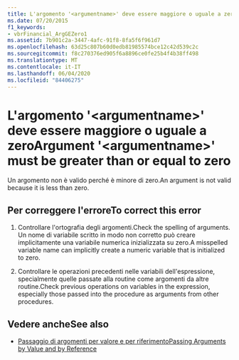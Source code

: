 ```yaml
---
title: L'argomento '<argumentname>' deve essere maggiore o uguale a zero
ms.date: 07/20/2015
f1_keywords:
- vbrFinancial_ArgGEZero1
ms.assetid: 7b901c2a-3447-4afc-91f8-8fa5f6f961d7
ms.openlocfilehash: 63d25c807b60d0edb81985574bce12c42d539c2c
ms.sourcegitcommit: f8c270376ed905f6a8896ce0fe25b4f4b38ff498
ms.translationtype: MT
ms.contentlocale: it-IT
ms.lasthandoff: 06/04/2020
ms.locfileid: "84406275"
---
```

# <a name="argument-argumentname-must-be-greater-than-or-equal-to-zero"></a><span data-ttu-id="67725-102">L'argomento '\<argumentname>' deve essere maggiore o uguale a zero</span><span class="sxs-lookup"><span data-stu-id="67725-102">Argument '\<argumentname>' must be greater than or equal to zero</span></span>
<span data-ttu-id="67725-103">Un argomento non è valido perché è minore di zero.</span><span class="sxs-lookup"><span data-stu-id="67725-103">An argument is not valid because it is less than zero.</span></span>  
  
## <a name="to-correct-this-error"></a><span data-ttu-id="67725-104">Per correggere l'errore</span><span class="sxs-lookup"><span data-stu-id="67725-104">To correct this error</span></span>  
  
1. <span data-ttu-id="67725-105">Controllare l'ortografia degli argomenti.</span><span class="sxs-lookup"><span data-stu-id="67725-105">Check the spelling of arguments.</span></span> <span data-ttu-id="67725-106">Un nome di variabile scritto in modo non corretto può creare implicitamente una variabile numerica inizializzata su zero.</span><span class="sxs-lookup"><span data-stu-id="67725-106">A misspelled variable name can implicitly create a numeric variable that is initialized to zero.</span></span>  
  
2. <span data-ttu-id="67725-107">Controllare le operazioni precedenti nelle variabili dell'espressione, specialmente quelle passate alla routine come argomenti da altre routine.</span><span class="sxs-lookup"><span data-stu-id="67725-107">Check previous operations on variables in the expression, especially those passed into the procedure as arguments from other procedures.</span></span>  
  
## <a name="see-also"></a><span data-ttu-id="67725-108">Vedere anche</span><span class="sxs-lookup"><span data-stu-id="67725-108">See also</span></span>

- [<span data-ttu-id="67725-109">Passaggio di argomenti per valore e per riferimento</span><span class="sxs-lookup"><span data-stu-id="67725-109">Passing Arguments by Value and by Reference</span></span>](../programming-guide/language-features/procedures/passing-arguments-by-value-and-by-reference.md)
